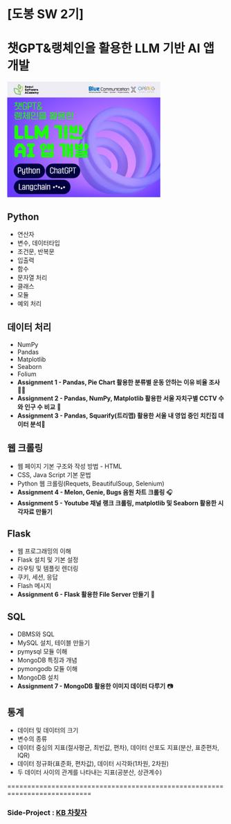 # [도봉 SW 2기]
# 챗GPT&랭체인을 활용한 LLM 기반 AI 앱 개발
![LLM](https://github.com/jwbastion/SeSAC/blob/main/%EC%8A%A4%ED%81%AC%EB%A6%B0%EC%83%B7%202025-01-31%20134612.png)
## Python
+ 연산자
+ 변수, 데이터타입
+ 조건문, 반복문
+ 입출력
+ 함수
+ 문자열 처리
+ 클래스
+ 모듈
+ 예외 처리

## 데이터 처리
+ NumPy
+ Pandas
+ Matplotlib
+ Seaborn
+ Folium
+ **Assignment 1 - Pandas, Pie Chart 활용한 분류별 운동 안하는 이유 비율 조사** 🏋️‍♂️
+ **Assignment 2 - Pandas, NumPy, Matplotlib 활용한 서울 자치구별 CCTV 수와 인구 수 비교** 🎦
+ **Assignment 3 - Pandas, Squarify(트리맵) 활용한 서울 내 영업 중인 치킨집 데이터 분석**🍗

## 웹 크롤링
+ 웹 페이지 기본 구조와 작성 방법 - HTML
+ CSS, Java Script 기본 문법
+ Python 웹 크롤링(Requets, BeautifulSoup, Selenium)
+ **Assignment 4 - Melon, Genie, Bugs 음원 차트 크롤링** 🎧
+ **Assignment 5 - Youtube 채널 랭크 크롤링, matplotlib 및 Seaborn 활용한 시각자료 만들기**

## Flask
+ 웹 프로그래밍의 이해
+ Flask 설치 및 기본 설정
+ 라우팅 및 템플릿 렌더링
+ 쿠키, 세션, 응답
+ Flash 메시지
+ **Assignment 6 - Flask 활용한 File Server 만들기** 📂

## SQL
+ DBMS와 SQL
+ MySQL 설치, 테이블 만들기
+ pymysql 모듈 이해
+ MongoDB 특징과 개념
+ pymongodb 모듈 이해
+ MongoDB 설치
+ **Assignment 7 - MongoDB 활용한 이미지 데이터 다루기** 📷

## 통계
+ 데이터 및 데이터의 크기
+ 변수의 종류
+ 데이터 중심의 지표(절사평균, 최빈값, 편차), 데이터 산포도 지표(분산, 표준편차, IQR)
+ 데이터 정규화(표준화, 편차값), 데이터 시각화(1차원, 2차원)
+ 두 데이터 사이의 관계를 나타내는 지표(공분산, 상관계수)

===========================================================================  
### **Side-Project : [KB 차찾자](https://github.com/jwbastion/chachacha/tree/main)** 
